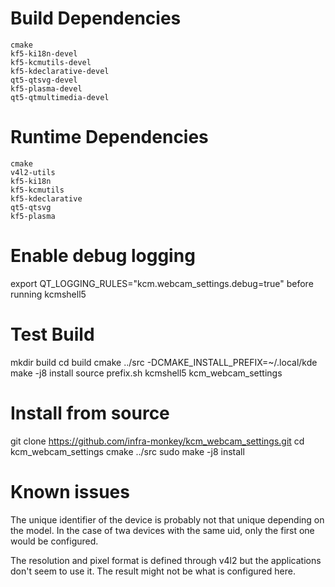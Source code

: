 # Build Dependencies

    cmake
    kf5-ki18n-devel
    kf5-kcmutils-devel
    kf5-kdeclarative-devel
    qt5-qtsvg-devel
    kf5-plasma-devel
    qt5-qtmultimedia-devel

# Runtime Dependencies

    cmake
    v4l2-utils
    kf5-ki18n
    kf5-kcmutils
    kf5-kdeclarative
    qt5-qtsvg
    kf5-plasma

# Enable debug logging

export QT_LOGGING_RULES="kcm.webcam_settings.debug=true"
before running kcmshell5

# Test Build

mkdir build
cd build
cmake ../src -DCMAKE_INSTALL_PREFIX=~/.local/kde
make -j8 install
source prefix.sh
kcmshell5 kcm_webcam_settings

# Install from source

git clone https://github.com/infra-monkey/kcm_webcam_settings.git
cd kcm_webcam_settings
cmake ../src
sudo make -j8 install

# Known issues

The unique identifier of the device is probably not that unique depending on the model. In the case of twa devices with the same uid, only the first one would be configured.

The resolution and pixel format is defined through v4l2 but the applications don't seem to use it. The result might not be what is configured here.
